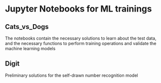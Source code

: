 # Jupyter Notebooks for ML trainings

## Cats_vs_Dogs

The notebooks contain the necessary solutions to learn about the test data, and the necessary functions to perform training operations and validate the machine learning models

## Digit

Preliminary solutions for the self-drawn number recognition model
